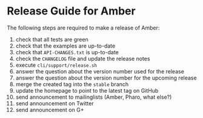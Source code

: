 Release Guide for Amber
=======================

The following steps are required to make a release of Amber:

1. check that all tests are green
2. check that the examples are up-to-date
3. check that `API-CHANGES.txt` is up-to-date
4. check the `CHANGELOG` file and update the release notes
5. execute `cli/support/release.sh`
6. answer the question about the version number used for the release
7. answer the question about the version number for the upcoming release
8. merge the created tag into the `stable` branch
9. update the homepage to point to the latest tag on GitHub
10. send announcement to mailinglists (Amber, Pharo, what else?)
11. send announcement on Twitter
12. send announcement on G+